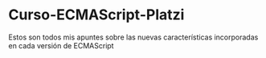 # Curso-ECMAScript-Platzi
Estos son todos mis apuntes sobre las nuevas características incorporadas en cada versión de ECMAScript
